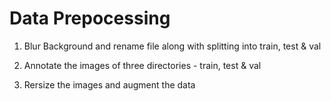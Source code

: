 # Data Prepocessing


 1. Blur Background and rename file along with splitting into train, test & val


 2. Annotate the images of three directories - train, test & val


 3.  Rersize the images and augment the data
